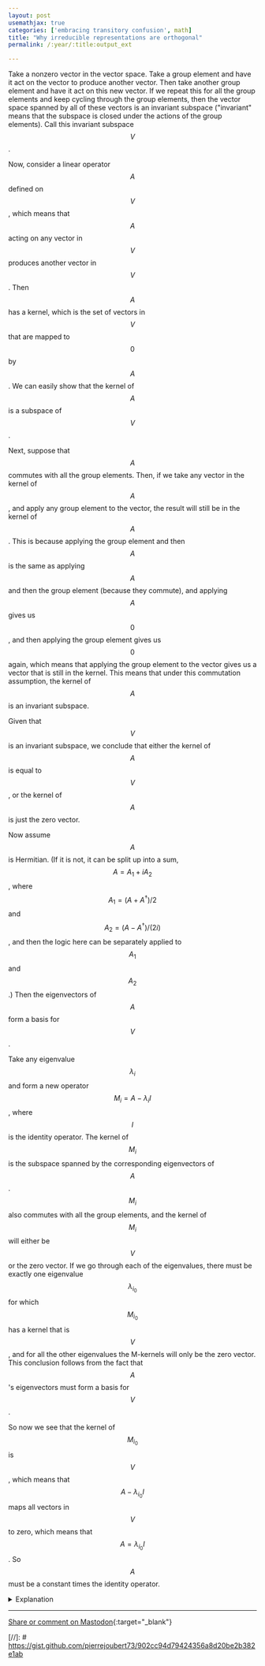 ```yaml
---
layout: post
usemathjax: true
categories: ['embracing transitory confusion', math]
title: "Why irreducible representations are orthogonal"
permalink: /:year/:title:output_ext

---
```

<style>
  .dropdown-container {
    display: inline; /* Ensures it stays inline with other text */
    cursor: pointer;
  }
  .dropdown-arrow {
    margin-left: 5px; /* Add some space between text and arrow */
    transform: rotate(0deg); /* Initial state */
    transition: transform 0.2s ease; /* Smooth rotation */
    display: inline-block;
  }
  .dropdown-content {
    display: none; /* Hidden by default */
  }
  .dropdown-container.active .dropdown-arrow {
    transform: rotate(90deg); /* Rotate arrow when active */
  }
  .dropdown-container.active .dropdown-content {
    display: inline; /* Show content when active */
  }
</style>

<script>
  function toggleDropdown(element) {
    element.classList.toggle('active');
  }
</script>

$$\newcommand\dag\dagger$$


Take a nonzero vector in the vector space. Take a group element and have it act on the vector to produce another vector. Then take another group element and have it act on this new vector. If we repeat this for all the group elements and keep cycling through the group elements, then the vector space spanned by all of these vectors is an invariant subspace ("invariant" means that the subspace is closed under the actions of the group elements). Call this invariant subspace $$V$$.

Now, consider a linear operator $$A$$ defined on $$V$$, which means that $$A$$ acting on any vector in $$V$$ produces another vector in $$V$$. Then $$A$$ has a kernel, which is the set of vectors in $$V$$ that are mapped to $$0$$ by $$A$$. We can easily show that the kernel of $$A$$ is a subspace of $$V$$.

Next, suppose that $$A$$ commutes with all the group elements. Then, if we take any vector in the kernel of $$A$$, and apply any group element to the vector, the result will still be in the kernel of $$A$$. This is because applying the group element and then $$A$$ is the same as applying $$A$$ and then the group element (because they commute), and applying $$A$$ gives us $$0$$, and then applying the group element gives us $$0$$ again, which means that applying the group element to the vector gives us a vector that is still in the kernel. This means that under this commutation assumption, the kernel of $$A$$ is an invariant subspace.

Given that $$V$$ is an invariant subspace, we conclude that either the kernel of $$A$$ is equal to $$V$$, or the kernel of $$A$$ is just the zero vector. 

Now assume $$A$$ is Hermitian. (If it is not, it can be split up into a sum, $$A = A_1 + i A_2$$, where $$A_1 = (A+A^\dagger)/2$$ and $$A_2 = (A-A^\dagger)/(2i)$$, and then the logic here can be separately applied to $$A_1$$ and $$A_2$$.) Then the eigenvectors of $$A$$ form a basis for $$V$$. 

Take any eigenvalue $$\lambda_i$$ and form a new operator $$M_i=A-\lambda_i I$$, where $$I$$ is the identity operator. The kernel of $$M_i$$ is the subspace spanned by the corresponding eigenvectors of $$A$$. $$M_i$$ also commutes with all the group elements, and the kernel of $$M_i$$ will either be $$V$$ or the zero vector. If we go through each of the eigenvalues, there must be exactly one eigenvalue $$\lambda_{i_0}$$ for which $$M_{i_0}$$ has a kernel that is $$V$$, and for all the other eigenvalues the M-kernels will only be the zero vector. This conclusion follows from the fact that $$A$$'s eigenvectors must form a basis for $$V$$.

So now we see that the kernel of $$M_{i_0}$$ is $$V$$, which means that $$A-\lambda_{i_0} I$$ maps all vectors in $$V$$ to zero, which means that $$A=\lambda_{i_0} I$$. So $$A$$ must be a constant times the identity operator.


<details>
  <summary>Explanation</summary>  
  
that \(A-\lambda_{i_0} I\) maps all vectors in \(V\) to zero, which means that \(A=\lambda_{i_0} I\)

<details>
  <summary>\(\quad\)Explanation 2</summary>  
<p style="margin-left: 30px;">
So now we see that the kernel of \(M_{i_0}\) is \[V\], which means that $$A-\lambda_{i_0} I$$ maps all vectors in $$V$$ to zero, which means that $$A=\lambda_{i_0} I$$. So $$A$$ must be a constant times the identity operator.
</p>
</details>

</details>

[^1]: Based on the proof from Section 3.5 of *Group Theory for Physics* by Wu-Ki Tung. Simplified to emphasize the orthogonality aspect only.



---

[Share or comment on Mastodon](https://hachyderm.io/@Sunfishstanford/111993699873026393){:target="_blank"}



[//]: #  https://gist.github.com/pierrejoubert73/902cc94d79424356a8d20be2b382e1ab
